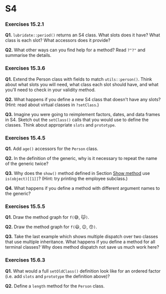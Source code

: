 # S4



### Exercises 15.2.1

**Q1.** `lubridate::period()` returns an S4 class. What slots does it have? What class is each slot? What accessors does it provide?

**Q2.** What other ways can you find help for a method? Read `?"?"` and summarise the details.

### Exercises 15.3.6

**Q1.** Extend the Person class with fields to match `utils::person()`. Think about what slots you will need, what class each slot should have, and what you'll need to check in your validity method.

**Q2.** What happens if you define a new S4 class that doesn't have any slots? (Hint: read about virtual classes in `?setClass`.)

**Q3.** Imagine you were going to reimplement factors, dates, and data frames in S4. Sketch out the `setClass()` calls that you would use to define the classes. Think about appropriate `slots` and `prototype`.

### Exercises 15.4.5

**Q1.** Add `age()` accessors for the `Person` class.

**Q2.** In the definition of the generic, why is it necessary to repeat the name of the generic twice?

**Q3.** Why does the `show()` method defined in Section [Show method](https://adv-r.hadley.nz/s4.html#show-method) use `is(object)[[1]]`? (Hint: try printing the employee subclass.)

**Q4.** What happens if you define a method with different argument names to the generic?

### Exercises 15.5.5

**Q1.** Draw the method graph for `f(`😅, 😽`)`.

**Q2.** Draw the method graph for `f(`😃, 😉, 😙`)`.

**Q3.** Take the last example which shows multiple dispatch over two classes that use multiple inheritance. What happens if you define a method for all terminal classes? Why does method dispatch not save us much work here?

### Exercises 15.6.3

**Q1.** What would a full `setOldClass()` definition look like for an ordered factor (i.e. add `slots` and `prototype` the definition above)?

**Q2.** Define a `length` method for the `Person` class.
